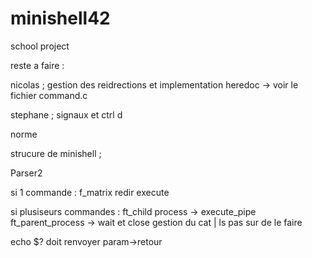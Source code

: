 # minishell42
school project


reste a faire : 

nicolas ; gestion des reidrections et implementation heredoc -> voir le fichier command.c

stephane ; signaux et ctrl d

norme


strucure de minishell ; 


Parser2

  si 1 commande : f_matrix redir
                  execute
                  
  si plusiseurs commandes :
                  ft_child process -> execute_pipe
                  ft_parent_process -> wait et close
gestion du cat | ls pas sur de le faire

echo $? doit renvoyer param->retour 

